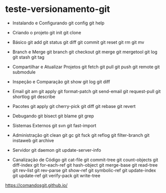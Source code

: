 # teste-versionamento-git

- Instalando e Configurando
git config
git help

- Criando o projeto
git init
git clone

- Básico
git add
git status
git diff
git commit
git reset
git rm
git mv

- Branch e Merge
git branch
git checkout
git merge
git mergetool
git log
git stash
git tag

- Compartilhar e Atualizar Projetos
git fetch
git pull
git push
git remote
git submodule

- Inspeção e Comparação
git show
git log
git diff

- Email
git am
git apply
git format-patch
git send-email
git request-pull
git shortlog
git describe

- Pacotes
git apply
git cherry-pick
git diff
git rebase
git revert

- Debugando
git bisect
git blame
git grep

- Sistemas Externos
git svn
git fast-import

- Administração
git clean
git gc
git fsck
git reflog
git filter-branch
git instaweb
git archive

- Servidor
git daemon
git update-server-info
- Canalização de Código
git cat-file
git commit-tree
git count-objects
git diff-index
git for-each-ref
git hash-object
git merge-base
git read-tree
git rev-list
git rev-parse
git show-ref
git symbolic-ref
git update-index
git update-ref
git verify-pack
git write-tree

https://comandosgit.github.io/
